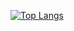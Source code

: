 <!--
- 👋 Hi, I’m Joe Wong
- 👀 I’m interested in electronic design, software development and mathematics.
- 🏢 I’m looking for a software position in UK.
- 📫 kcwong.joe@gmail.com
-->

[![Top Langs](https://github-readme-stats.vercel.app/api/top-langs/?username=kcwongjoe&exclude_repo=kcwongjoe.github.io&layout=compact)](https://github.com/anuraghazra/github-readme-stats)

<!---
kcwongjoe/kcwongjoe is a ✨ special ✨ repository because its `README.md` (this file) appears on your GitHub profile.
You can click the Preview link to take a look at your changes.
--->
